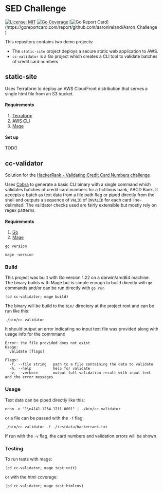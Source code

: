 # SED Challenge
[![License: MIT](https://img.shields.io/badge/License-MIT-yellow.svg)](https://opensource.org/licenses/MIT)
[![Go Coverage](https://github.com/aaronireland/Aaron_Challenge/wiki/coverage.svg)](https://raw.githack.com/wiki/aaronireland/Aaron_Challenge/coverage.html)
[![Go Report Card](https://goreportcard.com/badge/github.com/aaronireland/Aaron_Challenge?)](https://goreportcard.com/report/github.com/aaronireland/Aaron_Challenge)

This repository contains two demo projects:
- The `static-site` project deploys a secure static web application to AWS.
- `cc-validator` is a Go project which creates a CLI tool to validate batches of credit card numbers

## static-site

Uses Terraform to deploy an AWS CloudFront distribution that serves a single html file from an S3 bucket.

#### Requirements

1. [Terraform](https://developer.hashicorp.com/terraform/tutorials/aws-get-started/install-cli)
2. [AWS CLI](https://docs.aws.amazon.com/cli/latest/userguide/getting-started-quickstart.html)
3. [Mage](https://go.dev/doc/install)

#### Set up

TODO

## cc-validator

Solution for the [HackerRank - Validating Credit Card Numbers challenge](https://www.hackerrank.com/challenges/validating-credit-card-number/problem)

Uses [Cobra](https://github.com/spf13/cobra) to generate a basic CLI binary with a single command which validates batches of credit card numbers for a fictitious bank, ABCD Bank.
It accepts a batch as text data from a file path flag or piped directly from the shell and outputs a sequence of `VALID` of `INVALID` for each card line-delimited. The validator checks
used are fairly extensible but mostly rely on regex patterns.

#### Requirements

1. [Go](https://go.dev/doc/install)
2. [Mage](https://go.dev/doc/install)


```shell
go version
```

```shell
mage -version
```


### Build

This project was built with Go version 1.22 on a darwin/amd64 machine. The binary builds with Mage but is simple enough to 
build directly with `go` commands and/or can be run directly with `go run`

```shell
(cd cc-validator; mage build)
```

The binary will be build to the `bin/` directory at the project root and can be run like this:

```shell
./bin/cc-validator
```

It should output an error indicating no input text file was provided along with usage info for the commmand

```
Error: the file provided does not exist
Usage:
  validate [flags]

Flags:
  -f, --file string   path to a file containing the data to validate
  -h, --help          help for validate
  -v, --verbose       output full validation result with input text and the error messages
```

### Usage

Text data can be piped directly like this:

```shell
echo -e "1\n4141-1234-1211-0001" | ./bin/cc-validator
```

or a file can be passed with the `-f` flag:

```shell
./bin/cc-validator -f ./testdata/hackerrank.txt
```

If run with the `-v` flag, the card numbers and validation errors will be shown.


### Testing

To run tests with mage: 

```shell
(cd cc-validator; mage test:unit)
```

or with the html coverage:

```shell
(cd cc-validator; mage test:htmlcov)
```
